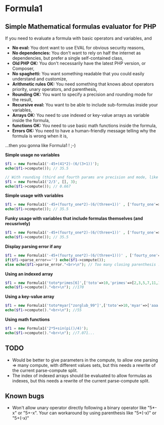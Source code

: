 # Formula1
## Simple Mathematical formulas evaluator for PHP

If you need to evaluate a formula with basic operators and variables, and

* **No eval:** You dont want to use EVAL for obvious security reasons,
* **No dependencies:** You don't want to rely on half the internet as dependencies, but prefer a single self-contained class,
* **Old PHP OK:** You don't necessarily have the latest PHP version, or Composer,
* **No spaghetti:** You want something readable that you could easily understand and customize,
* **Arithmetic rules OK:** You need something that knows about operators priority, unary operators, and parenthesis,
* **Rounding OK:** You want to specify a precision and rounding mode for the result,
* **Recursive eval:** You want to be able to include sub-formulas inside your variables,
* **Arrays OK:** You need to use indexed or key-value arrays as variable inside the formula,
* **functions OK:** You need to use basic math functions inside the formula,
* **Errors OK:** You need to have a human-friendly message telling why the formula is wrong when it is,


...then you gonna like Formula1 ! ;-)



**Simple usage no variables**

```PHP
$f1 = new Formula1('-45+(41*2)-(6/(3+1))');
echo($f1->compute()); // 35.5
```

```PHP
// With rounding (third and fourth params are precision and mode, like for the round function) 
$f1 = new Formula1('2/3', [], 3);
echo($f1->compute()); // 0.667
```

**Simple usage with variables**

```PHP
$f1 = new Formula1('-45+(fourty_one*2)-(6/(three+1))' , ['fourty_one'=>41, 'three'=>3]);
echo($f1->compute()); // 35.5
```

**Funky usage with variables that include formulas themselves (and recusrively)**

```PHP
$f1 = new Formula1('-45+(fourty_one*2)-(6/(three+1))' , ['fourty_one'=>'82/2', 'three'=>'12/four', 'four'=>4]);
echo($f1->compute()); // 35.5
```

**Display parsing error if any**

```PHP
$f1 = new Formula1('-45+(fourty_one*2)-(6/(three+1)))' , ['fourty_one'=>'82/2', 'three'=>'12/four', 'four'=>4]);
if($f1->parse_error=='') echo($f1->compute()); 
else echo($f1->parse_error."<br>\n"); // Too many closing parenthesis !
```

**Using an indexed array**
```PHP
$f1 = new Formula1('toto*primes[6]',['toto'=>10,'primes'=>[2,3,5,7,11,13,17,19,23,29,31]]);
echo($f1->compute()."<br>\n"); //170
```

**Using a key-value array**
```PHP
$f1 = new Formula1('toto*myar["zorglub_99"]',['toto'=>10,'myar'=>['aaa'=>2.5,'zorglub_99'=>5.5]]);
echo($f1->compute()."<br>\n"); //55
```


**Using math functions**
```PHP
$f1 = new Formula1('2*5+sin(pi()/4)');
echo($f1->compute()."<br>\n"); //7.071...
```

## TODO

* Would be better to give parameters in the compute, to allow one parsing => many compute, with different values sets, but this needs a rewrite of the current parse-compute split.
* The index of indexed arrays should be evaluated to allow formulas as indexes, but this needs a rewrite of the current parse-compute split.

## Known bugs
* Won't allow unary operator directly following a binary operator like "5*-x" or "5+-x". 
  Your can workaround by using parenthesis like "5*(-x)" or "5+(-x)"
